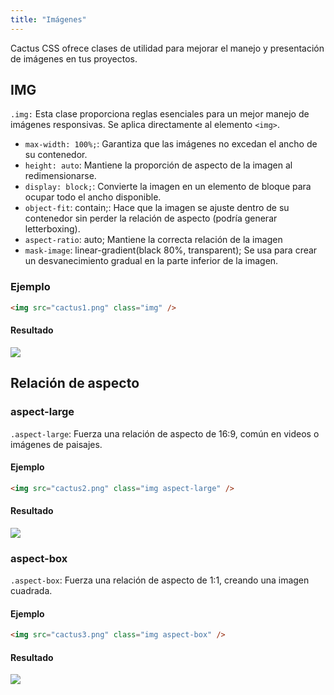 ```yaml
---
title: "Imágenes"
---
```


Cactus CSS ofrece clases de utilidad para mejorar el manejo y presentación de imágenes en tus proyectos.

## IMG

`.img:` Esta clase proporciona reglas esenciales para un mejor manejo de imágenes responsivas. Se aplica directamente al elemento `<img>`.

- `max-width: 100%;`: Garantiza que las imágenes no excedan el ancho de su contenedor.
- `height: auto`: Mantiene la proporción de aspecto de la imagen al redimensionarse.
- `display: block;`: Convierte la imagen en un elemento de bloque para ocupar todo el ancho disponible.
- `object-fit`: contain;: Hace que la imagen se ajuste dentro de su contenedor sin perder la relación de aspecto (podría generar letterboxing).
- `aspect-ratio`: auto; Mantiene la correcta relación de la imagen
- `mask-image`: linear-gradient(black 80%, transparent); Se usa para crear un desvanecimiento gradual en la parte inferior de la imagen.

### Ejemplo

```html
<img src="cactus1.png" class="img" />
```

#### Resultado

<img src="https://images.pexels.com/photos/2231380/pexels-photo-2231380.jpeg?auto=compress&cs=tinysrgb&w=300" class="img">

## Relación de aspecto

### aspect-large

`.aspect-large`: Fuerza una relación de aspecto de 16:9, común en videos o imágenes de paisajes.

#### Ejemplo

```html
<img src="cactus2.png" class="img aspect-large" />
```

#### Resultado

<img src="https://images.pexels.com/photos/409813/pexels-photo-409813.jpeg?auto=compress&cs=tinysrgb&w=300" class="img aspect-large">

### aspect-box

`.aspect-box`: Fuerza una relación de aspecto de 1:1, creando una imagen cuadrada.

#### Ejemplo

```html
<img src="cactus3.png" class="img aspect-box" />
```

#### Resultado

<img src="https://images.pexels.com/photos/975018/pexels-photo-975018.jpeg?auto=compress&cs=tinysrgb&w=300" class="img aspect-box">

